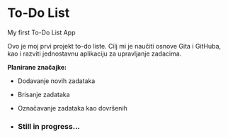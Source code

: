 # To-Do List
My first To-Do List App

<!-- # Moja jednostavna To-Do lista -->

Ovo je moj prvi projekt to-do liste.
Cilj mi je naučiti osnove Gita i GitHuba, kao i razviti jednostavnu aplikaciju za upravljanje zadacima.

**Planirane značajke:**
- Dodavanje novih zadataka
- Brisanje zadataka
- Označavanje zadataka kao dovršenih

- ### Still in progress...
